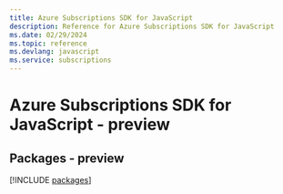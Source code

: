 ```yaml
---
title: Azure Subscriptions SDK for JavaScript
description: Reference for Azure Subscriptions SDK for JavaScript
ms.date: 02/29/2024
ms.topic: reference
ms.devlang: javascript
ms.service: subscriptions
---
```

# Azure Subscriptions SDK for JavaScript - preview
## Packages - preview
[!INCLUDE [packages](subscriptions-index.md)]